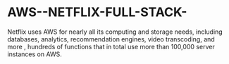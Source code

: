 # AWS--NETFLIX-FULL-STACK-
 Netflix uses AWS for nearly all its computing and storage needs, including databases, analytics, recommendation engines, video transcoding, and more , hundreds of functions that in total use more than 100,000 server instances on AWS.
